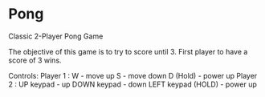 # Pong

Classic 2-Player Pong Game

The objective of this game is to try to score until 3. First player to have a score of 3 wins.

Controls: Player 1 : W - move up S - move down D (Hold) - power up Player 2 : UP keypad - up DOWN keypad - down LEFT keypad (HOLD) - power up
